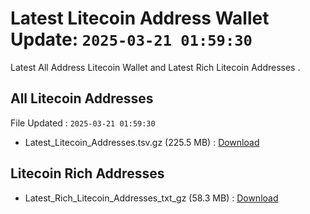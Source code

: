 # Latest Litecoin Address Wallet Update: `2025-03-21 01:59:30`

Latest All Address Litecoin Wallet and Latest Rich Litecoin Addresses .

## All Litecoin Addresses

File Updated : `2025-03-21 01:59:30`

- Latest_Litecoin_Addresses.tsv.gz (225.5 MB) : [Download](https://github.com/Pymmdrza/Rich-Address-Wallet/releases/tag/Litecoin)

## Litecoin Rich Addresses

- Latest_Rich_Litecoin_Addresses_txt_gz (58.3 MB) : [Download](https://github.com/Pymmdrza/Rich-Address-Wallet/releases/tag/Litecoin)
